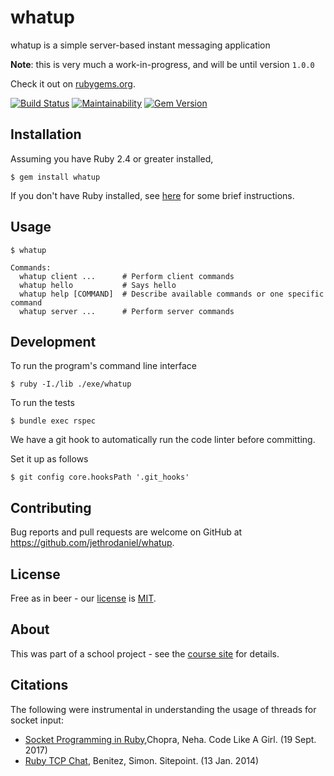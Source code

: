 # whatup

whatup is a simple server-based instant messaging application

**Note**: this is very much a work-in-progress, and will be until version `1.0.0`

Check it out on [rubygems.org](https://rubygems.org/gems/whatup).

[![Build Status](https://travis-ci.com/jethrodaniel/whatup.svg?branch=dev)](https://travis-ci.com/jethrodaniel/whatup)
[![Maintainability](https://api.codeclimate.com/v1/badges/e5356174302d82cf67cb/maintainability)](https://codeclimate.com/github/jethrodaniel/whatup/maintainability)
[![Gem Version](https://badge.fury.io/rb/whatup.svg)](https://badge.fury.io/rb/whatup)

## Installation

Assuming you have Ruby 2.4 or greater installed,

```
$ gem install whatup
```

If you don't have Ruby installed, see [here](docs/installing_ruby.md) for some
brief instructions.

## Usage

```
$ whatup

Commands:
  whatup client ...      # Perform client commands
  whatup hello           # Says hello
  whatup help [COMMAND]  # Describe available commands or one specific command
  whatup server ...      # Perform server commands
```

## Development

To run the program's command line interface

```
$ ruby -I./lib ./exe/whatup
```

To run the tests

```
$ bundle exec rspec
```

We have a git hook to automatically run the code linter before committing.

Set it up as follows

```
$ git config core.hooksPath '.git_hooks'
```

## Contributing

Bug reports and pull requests are welcome on GitHub at <https://github.com/jethrodaniel/whatup>.

## License

Free as in beer - our [license](https://github.com/jethrodaniel/whatup/blob/master/LICENSE) is [MIT](https://opensource.org/licenses/MIT).

## About

This was part of a school project - see the [course site](http://www.cs.memphis.edu/~kanyang/COMP3825-sp19.html) for details.

## Citations

The following were instrumental in understanding the usage of threads for socket input:

- [Socket Programming in Ruby](https://code.likeagirl.io/socket-programming-in-ruby-f714131336fd),Chopra, Neha. Code Like A Girl. (19 Sept. 2017)
- [Ruby TCP Chat](www.sitepoint.com/ruby-tcp-chat/), Benitez, Simon. Sitepoint. (13 Jan. 2014)
